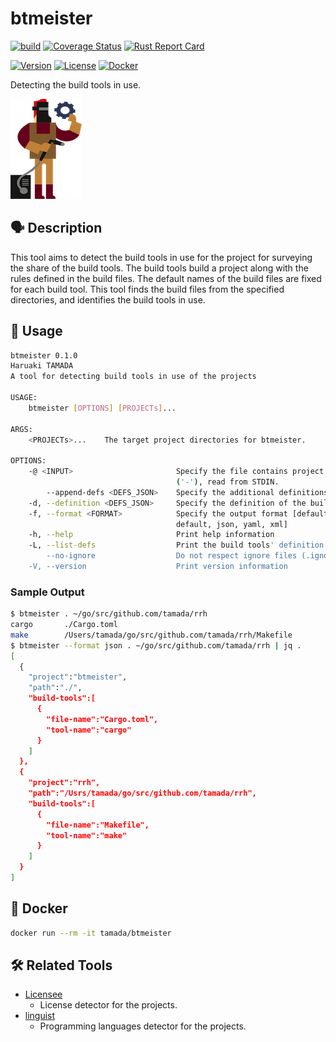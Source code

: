 # btmeister

[![build](https://github.com/tamada/btmeister/actions/workflows/build.yaml/badge.svg)](https://github.com/tamada/btmeister/actions/workflows/build.yaml)
[![Coverage Status](https://coveralls.io/repos/github/tamada/btmeister/badge.svg?branch=main)](https://coveralls.io/github/tamada/btmeister?branch=main)
[![Rust Report Card](https://rust-reportcard.xuri.me/badge/github.com/tamada/btmeister)](https://rust-reportcard.xuri.me/report/github.com/tamada/btmeister)

[![Version](https://img.shields.io/badge/Version-v0.3.18-green)](https://github.com/tamada/btmeister/releases/tag/v0.3.18)
[![License](https://img.shields.io/badge/License-MIT-green)](https://github.com/tamada/btmeister/blob/main/LICENSE)
[![Docker](https://img.shields.io/badge/Docker-v0.3.18-green)](https://github.com/tamada/btmeister/pkgs/container/btmeister/)

Detecting the build tools in use.

![btmeister_logo](https://raw.githubusercontent.com/tamada/btmeister/main/site/static/images/logo.png)

## :speaking_head: Description

This tool aims to detect the build tools in use for the project for surveying the share of the build tools.
The build tools build a project along with the rules defined in the build files.
The default names of the build files are fixed for each build tool.
This tool finds the build files from the specified directories, and identifies the build tools in use.

## :runner: Usage

```sh
btmeister 0.1.0
Haruaki TAMADA
A tool for detecting build tools in use of the projects

USAGE:
    btmeister [OPTIONS] [PROJECTs]...

ARGS:
    <PROJECTs>...    The target project directories for btmeister.

OPTIONS:
    -@ <INPUT>                       Specify the file contains project path list. If INPUT is dash
                                     ('-'), read from STDIN.
        --append-defs <DEFS_JSON>    Specify the additional definitions of the build tools.
    -d, --definition <DEFS_JSON>     Specify the definition of the build tools.
    -f, --format <FORMAT>            Specify the output format [default: default] [possible values:
                                     default, json, yaml, xml]
    -h, --help                       Print help information
    -L, --list-defs                  Print the build tools' definition list
        --no-ignore                  Do not respect ignore files (.ignore, .gitignore, etc.)
    -V, --version                    Print version information
```

### Sample Output

```sh
$ btmeister . ~/go/src/github.com/tamada/rrh
cargo       ./Cargo.toml
make        /Users/tamada/go/src/github.com/tamada/rrh/Makefile
$ btmeister --format json . ~/go/src/github.com/tamada/rrh | jq .
[
  {
    "project":"btmeister",
    "path":"./",
    "build-tools":[
      {
        "file-name":"Cargo.toml",
        "tool-name":"cargo"
      }
    ]
  },
  {
    "project":"rrh",
    "path":"/Usrs/tamada/go/src/github.com/tamada/rrh",
    "build-tools":[
      {
        "file-name":"Makefile",
        "tool-name":"make"
      }
    ]
  }
]
```

## :whale: Docker

```sh
docker run --rm -it tamada/btmeister 
```


## :hammer_and_wrench: Related Tools

* [Licensee](https://github.com/licensee/licensee)
  * License detector for the projects.
* [linguist](https://github.com/github/linguist)
  * Programming languages detector for the projects.
